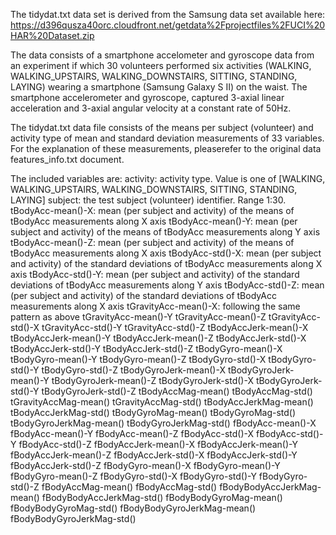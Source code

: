 The tidydat.txt data set is derived from the Samsung data set available here:  https://d396qusza40orc.cloudfront.net/getdata%2Fprojectfiles%2FUCI%20HAR%20Dataset.zip 

The data consists of a smartphone accelometer and gyroscope data from an experiment if which 30 volunteers performed six activities (WALKING, WALKING_UPSTAIRS, WALKING_DOWNSTAIRS, SITTING, STANDING, LAYING) wearing a smartphone (Samsung Galaxy S II) on the waist. The smartphone accelerometer and gyroscope, captured 3-axial linear acceleration and 3-axial angular velocity at a constant rate of 50Hz.

The tidydat.txt data file consists of the means per subject (volunteer) and activity type of mean and standard deviation measurements of 33 variables. For the explanation of these measurements, pleaserefer to the original data features_info.txt document.

The included variables are:
activity: activity type. Value is one of [WALKING, WALKING_UPSTAIRS, WALKING_DOWNSTAIRS, SITTING, STANDING, LAYING]
subject: the test subject (volunteer) identifier. Range 1:30.
tBodyAcc-mean()-X: mean (per subject and activity) of the means of tBodyAcc measurements along X axis
tBodyAcc-mean()-Y: mean (per subject and activity) of the means of tBodyAcc measurements along Y axis 
tBodyAcc-mean()-Z: mean (per subject and activity) of the means of tBodyAcc measurements along X axis 
tBodyAcc-std()-X: mean (per subject and activity) of the standard deviations of tBodyAcc measurements along X axis 
tBodyAcc-std()-Y: mean (per subject and activity) of the standard deviations of tBodyAcc measurements along Y axis 
tBodyAcc-std()-Z: mean (per subject and activity) of the standard deviations of tBodyAcc measurements along X axis 
tGravityAcc-mean()-X: following the same pattern as above
tGravityAcc-mean()-Y 
tGravityAcc-mean()-Z 
tGravityAcc-std()-X 
tGravityAcc-std()-Y 
tGravityAcc-std()-Z 
tBodyAccJerk-mean()-X 
tBodyAccJerk-mean()-Y
tBodyAccJerk-mean()-Z 
tBodyAccJerk-std()-X 
tBodyAccJerk-std()-Y 
tBodyAccJerk-std()-Z 
tBodyGyro-mean()-X 
tBodyGyro-mean()-Y 
tBodyGyro-mean()-Z
tBodyGyro-std()-X 
tBodyGyro-std()-Y 
tBodyGyro-std()-Z 
tBodyGyroJerk-mean()-X 
tBodyGyroJerk-mean()-Y 
tBodyGyroJerk-mean()-Z 
tBodyGyroJerk-std()-X
tBodyGyroJerk-std()-Y 
tBodyGyroJerk-std()-Z 
tBodyAccMag-mean() 
tBodyAccMag-std() 
tGravityAccMag-mean() 
tGravityAccMag-std() 
tBodyAccJerkMag-mean()
tBodyAccJerkMag-std() 
tBodyGyroMag-mean() 
tBodyGyroMag-std() 
tBodyGyroJerkMag-mean() 
tBodyGyroJerkMag-std() 
fBodyAcc-mean()-X 
fBodyAcc-mean()-Y
fBodyAcc-mean()-Z 
fBodyAcc-std()-X 
fBodyAcc-std()-Y 
fBodyAcc-std()-Z 
fBodyAccJerk-mean()-X 
fBodyAccJerk-mean()-Y 
fBodyAccJerk-mean()-Z 
fBodyAccJerk-std()-X
fBodyAccJerk-std()-Y 
fBodyAccJerk-std()-Z 
fBodyGyro-mean()-X 
fBodyGyro-mean()-Y 
fBodyGyro-mean()-Z 
fBodyGyro-std()-X 
fBodyGyro-std()-Y 
fBodyGyro-std()-Z
fBodyAccMag-mean() 
fBodyAccMag-std() 
fBodyBodyAccJerkMag-mean() 
fBodyBodyAccJerkMag-std() 
fBodyBodyGyroMag-mean() 
fBodyBodyGyroMag-std()
fBodyBodyGyroJerkMag-mean() 
fBodyBodyGyroJerkMag-std()
